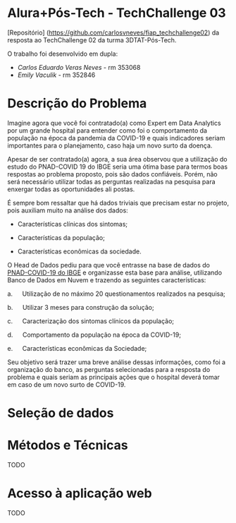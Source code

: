 # Alura+Pós-Tech - TechChallenge 03

[Repositório] (https://github.com/carlosvneves/fiap_techchallenge02) da resposta ao TechChallenge 02 da turma 3DTAT-Pós-Tech.

O trabalho foi desenvolvido em dupla:

- *Carlos Eduardo Veras Neves* - rm 353068
- *Emily Vaculik* - rm 352846

# Descrição do Problema

<div>
        <p>
          Imagine agora que você foi contratado(a) como Expert em Data Analytics por um grande hospital para entender como foi o comportamento da população na época da pandemia da COVID-19 e quais indicadores seriam importantes para o planejamento, caso haja um novo surto da doença.
        </p>
        <p>
          Apesar de ser contratado(a) agora, a sua área observou que a utilização do estudo do PNAD-COVID 19 do IBGE seria uma ótima base para termos boas respostas ao problema proposto, pois são dados confiáveis. Porém, não será necessário utilizar todas as perguntas realizadas na pesquisa para enxergar todas as oportunidades ali postas.
        </p>
        <p>
          É sempre bom ressaltar que há dados triviais que precisam estar no projeto, pois auxiliam muito na análise dos dados:
        </p>
        <ul>
          <li>
            <p>Características clínicas dos sintomas;</p>
          </li>
          <li>
            <p>Características da população;</p>
          </li>
          <li>
            <p>Características econômicas da sociedade.</p>
          </li>
        </ul>
        <p>
          O Head de Dados pediu para que você entrasse na base de dados do <a href="https://covid19.ibge.gov.br/pnad-covid/" rel="noopener" target="_blank">PNAD-COVID-19 do IBGE</a> e organizasse esta base para análise, utilizando Banco de Dados em Nuvem e trazendo as seguintes características:
        </p>
        <p>
          <span class="pos-color-magenta">a.</span>     Utilização de no máximo 20 questionamentos realizados na pesquisa;
        </p>
        <p>
          <span class="pos-color-magenta">b.</span>   Utilizar 3 meses para construção da solução;
        </p>
        <p>
          <span class="pos-color-magenta">c.</span>    Caracterização dos sintomas clínicos da população;
        </p>
        <p>
          <span class="pos-color-magenta">d.</span>    Comportamento da população na época da COVID-19;
        </p>
        <p>
          <span class="pos-color-magenta">e.</span>    Características econômicas da Sociedade;
        </p>
        <p>
          Seu objetivo será trazer uma breve análise dessas informações, como foi a organização do banco, as perguntas selecionadas para a resposta do problema e quais seriam as principais ações que o hospital deverá tomar em caso de um novo surto de COVID-19.
        </p>
</div>

# Seleção de dados


# Métodos e Técnicas

TODO

# Acesso à aplicação web

TODO
